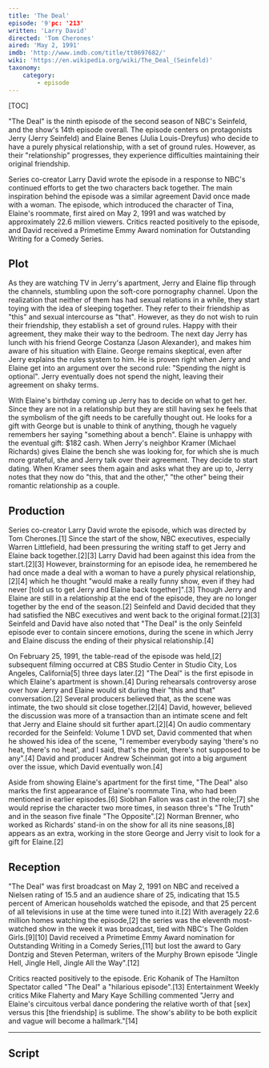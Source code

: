 ```yaml
---
title: 'The Deal'
episode: '9'pc: '213'
written: 'Larry David'
directed: 'Tom Cherones'
aired: 'May 2, 1991'
imdb: 'http://www.imdb.com/title/tt0697682/'
wiki: 'https://en.wikipedia.org/wiki/The_Deal_(Seinfeld)'
taxonomy:
    category:
        - episode
---
```


[TOC]

"The Deal" is the ninth episode of the second season of NBC's Seinfeld, and the show's 14th episode overall. The episode centers on protagonists Jerry (Jerry Seinfeld) and Elaine Benes (Julia Louis-Dreyfus) who decide to have a purely physical relationship, with a set of ground rules. However, as their "relationship" progresses, they experience difficulties maintaining their original friendship.

Series co-creator Larry David wrote the episode in a response to NBC's continued efforts to get the two characters back together. The main inspiration behind the episode was a similar agreement David once made with a woman. The episode, which introduced the character of Tina, Elaine's roommate, first aired on May 2, 1991 and was watched by approximately 22.6 million viewers. Critics reacted positively to the episode, and David received a Primetime Emmy Award nomination for Outstanding Writing for a Comedy Series.

## Plot

As they are watching TV in Jerry's apartment, Jerry and Elaine flip through the channels, stumbling upon the soft-core pornography channel. Upon the realization that neither of them has had sexual relations in a while, they start toying with the idea of sleeping together. They refer to their friendship as "this" and sexual intercourse as "that". However, as they do not wish to ruin their friendship, they establish a set of ground rules. Happy with their agreement, they make their way to the bedroom. The next day Jerry has lunch with his friend George Costanza (Jason Alexander), and makes him aware of his situation with Elaine. George remains skeptical, even after Jerry explains the rules system to him. He is proven right when Jerry and Elaine get into an argument over the second rule: "Spending the night is optional". Jerry eventually does not spend the night, leaving their agreement on shaky terms.

With Elaine's birthday coming up Jerry has to decide on what to get her. Since they are not in a relationship but they are still having sex he feels that the symbolism of the gift needs to be carefully thought out. He looks for a gift with George but is unable to think of anything, though he vaguely remembers her saying "something about a bench". Elaine is unhappy with the eventual gift: $182 cash. When Jerry's neighbor Kramer (Michael Richards) gives Elaine the bench she was looking for, for which she is much more grateful, she and Jerry talk over their agreement. They decide to start dating. When Kramer sees them again and asks what they are up to, Jerry notes that they now do "this, that and the other," "the other" being their romantic relationship as a couple.

## Production

Series co-creator Larry David wrote the episode, which was directed by Tom Cherones.[1] Since the start of the show, NBC executives, especially Warren Littlefield, had been pressuring the writing staff to get Jerry and Elaine back together.[2][3] Larry David had been against this idea from the start.[2][3] However, brainstorming for an episode idea, he remembered he had once made a deal with a woman to have a purely physical relationship,[2][4] which he thought "would make a really funny show, even if they had never [told us to get Jerry and Elaine back together]".[3] Though Jerry and Elaine are still in a relationship at the end of the episode, they are no longer together by the end of the season.[2] Seinfeld and David decided that they had satisfied the NBC executives and went back to the original format.[2][3] Seinfeld and David have also noted that "The Deal" is the only Seinfeld episode ever to contain sincere emotions, during the scene in which Jerry and Elaine discuss the ending of their physical relationship.[4]

On February 25, 1991, the table-read of the episode was held,[2] subsequent filming occurred at CBS Studio Center in Studio City, Los Angeles, California[5] three days later.[2] "The Deal" is the first episode in which Elaine's apartment is shown.[4] During rehearsals controversy arose over how Jerry and Elaine would sit during their "this and that" conversation.[2] Several producers believed that, as the scene was intimate, the two should sit close together.[2][4] David, however, believed the discussion was more of a transaction than an intimate scene and felt that Jerry and Elaine should sit further apart.[2][4] On audio commentary recorded for the Seinfeld: Volume 1 DVD set, David commented that when he showed his idea of the scene, "I remember everybody saying 'there's no heat, there's no heat', and I said, that's the point, there's not supposed to be any".[4] David and producer Andrew Scheinman got into a big argument over the issue, which David eventually won.[4]

Aside from showing Elaine's apartment for the first time, "The Deal" also marks the first appearance of Elaine's roommate Tina, who had been mentioned in earlier episodes.[6] Siobhan Fallon was cast in the role;[7] she would reprise the character two more times, in season three's "The Truth" and in the season five finale "The Opposite".[2] Norman Brenner, who worked as Richards' stand-in on the show for all its nine seasons,[8] appears as an extra, working in the store George and Jerry visit to look for a gift for Elaine.[2]

## Reception

"The Deal" was first broadcast on May 2, 1991 on NBC and received a Nielsen rating of 15.5 and an audience share of 25, indicating that 15.5 percent of American households watched the episode, and that 25 percent of all televisions in use at the time were tuned into it.[2] With averagely 22.6 million homes watching the episode,[2] the series was the eleventh most-watched show in the week it was broadcast, tied with NBC's The Golden Girls.[9][10] David received a Primetime Emmy Award nomination for Outstanding Writing in a Comedy Series,[11] but lost the award to Gary Dontzig and Steven Peterman, writers of the Murphy Brown episode "Jingle Hell, Jingle Hell, Jingle All the Way".[12]

Critics reacted positively to the episode. Eric Kohanik of The Hamilton Spectator called "The Deal" a "hilarious episode".[13] Entertainment Weekly critics Mike Flaherty and Mary Kaye Schilling commented "Jerry and Elaine's circuitous verbal dance pondering the relative worth of that [sex] versus this [the friendship] is sublime. The show's ability to be both explicit and vague will become a hallmark."[14]

---

## Script
